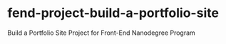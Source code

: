 # fend-project-build-a-portfolio-site
Build a Portfolio Site Project for Front-End Nanodegree Program
